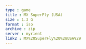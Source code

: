 ```yaml
---
type : game
title : MX SuperFly (USA)
size : 1.3 G
format : iso
archive : zip
server : myrient
link2 : MX%20SuperFly%20%28USA%29
---
```

